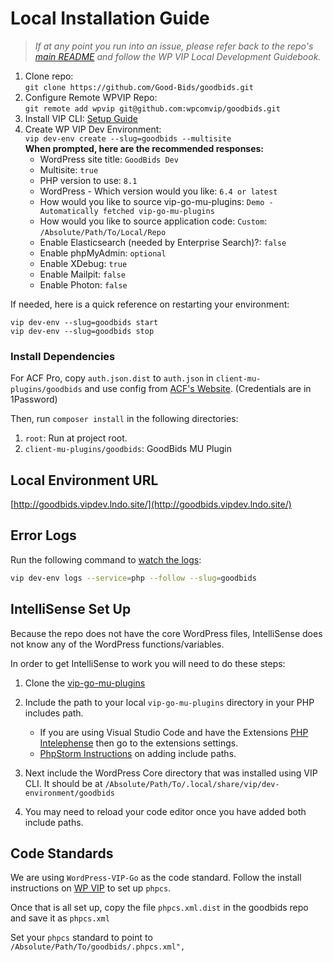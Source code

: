 # Local Installation Guide

> _If at any point you run into an issue, please refer back to the repo's [main README](../README.md) and follow the WP VIP Local Development Guidebook._

1. Clone repo:  
`git clone https://github.com/Good-Bids/goodbids.git`
2. Configure Remote WPVIP Repo:   
`git remote add wpvip git@github.com:wpcomvip/goodbids.git`
3. Install VIP CLI: [Setup Guide](https://docs.wpvip.com/technical-references/vip-cli/installing-vip-cli/)
4. Create WP VIP Dev Environment:  
`vip dev-env create --slug=goodbids --multisite`  
   **When prompted, here are the recommended responses:**
   * WordPress site title: `GoodBids Dev`
   * Multisite: `true`
   * PHP version to use: `8.1`
   * WordPress - Which version would you like: 
      `6.4 or latest`
   * How would you like to source vip-go-mu-plugins: `Demo - Automatically fetched vip-go-mu-plugins`
   * How would you like to source application code: `Custom`: `/Absolute/Path/To/Local/Repo`
   * Enable Elasticsearch (needed by Enterprise Search)?: `false`
   * Enable phpMyAdmin: `optional`
   * Enable XDebug: `true`
   * Enable Mailpit: `false`
   * Enable Photon: `false`

If needed, here is a quick reference on restarting your environment:
```
vip dev-env --slug=goodbids start
vip dev-env --slug=goodbids stop
```

### Install Dependencies

For ACF Pro, copy `auth.json.dist` to `auth.json` in `client-mu-plugins/goodbids` and use config from [ACF's Website](https://www.advancedcustomfields.com/my-account/view-licenses/). (Credentials are in 1Password)

Then, run `composer install` in the following directories:
1. `root`: Run at project root.
2. `client-mu-plugins/goodbids`: GoodBids MU Plugin

## Local Environment URL

[http://goodbids.vipdev.lndo.site/](http://goodbids.vipdev.lndo.site/)

## Error Logs

Run the following command to [watch the logs](https://docs.wpvip.com/technical-references/vip-local-development-environment/#h-php):

```sh
vip dev-env logs --service=php --follow --slug=goodbids
```

## IntelliSense Set Up
Because the repo does not have the core WordPress files, IntelliSense does not know any of the WordPress functions/variables. 

In order to get IntelliSense to work you will need to do these steps:
1. Clone the [vip-go-mu-plugins](https://github.com/Automattic/vip-go-mu-plugins)
1. Include the path to your local `vip-go-mu-plugins` directory in your PHP includes path. 
 
	- If you are using Visual Studio Code and have the Extensions [PHP Intelephense](https://marketplace.visualstudio.com/items?itemName=bmewburn.vscode-intelephense-client) then go to the extensions settings.
	- [PhpStorm Instructions](https://www.jetbrains.com/help/phpstorm/configuring-include-paths.html) on adding include paths.
1. Next include the WordPress Core directory that was installed using VIP CLI. It should be at `/Absolute/Path/To/.local/share/vip/dev-environment/goodbids`
1. You may need to reload your code editor once you have added both include paths. 


## Code Standards
We are using `WordPress-VIP-Go` as the code standard. Follow the install instructions on [WP VIP](https://docs.wpvip.com/how-tos/php_codesniffer/) to set up `phpcs`. 

Once that is all set up, copy the file `phpcs.xml.dist` in the goodbids repo and save it as `phpcs.xml`

Set your `phpcs` standard to point to `/Absolute/Path/To/goodbids/.phpcs.xml",`
